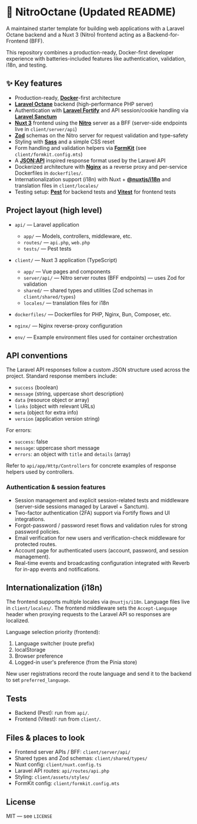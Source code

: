 # 🚀 NitroOctane (Updated README)

A maintained starter template for building web applications with a Laravel Octane backend and a Nuxt 3 (Nitro) frontend acting as a Backend-for-Frontend (BFF).

This repository combines a production-ready, Docker-first developer experience with batteries-included features like authentication, validation, i18n, and testing.

## ✨ Key features

- Production-ready, **[Docker](https://docs.docker.com/)**-first architecture
- **[Laravel Octane](https://laravel.com/docs/12.x/octane)** backend (high-performance PHP server)
- Authentication with **[Laravel Fortify](https://laravel.com/docs/12.x/fortify)** and API session/cookie handling via **[Laravel Sanctum](https://laravel.com/docs/12.x/sanctum)**
- **[Nuxt 3](https://nuxt.com/)** frontend using the **[Nitro](https://nitro.unjs.io/)** server as a BFF (server-side endpoints live in `client/server/api`)
- **[Zod](https://zod.dev/)** schemas on the Nitro server for request validation and type-safety
- Styling with **[Sass](https://sass-lang.com/)** and a simple CSS reset
- Form handling and validation helpers via **[FormKit](https://formkit.com/)** (see `client/formkit.config.mts`)
- A **[JSON:API](https://jsonapi.org/)** inspired response format used by the Laravel API
- Dockerized architecture with **[Nginx](https://docs.nginx.com/nginx/admin-guide/web-server/reverse-proxy/)** as a reverse proxy and per-service Dockerfiles in `dockerfiles/`.
- Internationalization support (i18n) with Nuxt + **[@nuxtjs/i18n](https://i18n.nuxtjs.org/)** and translation files in `client/locales/`
- Testing setup: **[Pest](https://pestphp.com/docs/introduction)** for backend tests and **[Vitest](https://vitest.dev/guide/)** for frontend tests

## Project layout (high level)

- `api/` — Laravel application

  - `app/` — Models, controllers, middleware, etc.
  - `routes/` — `api.php`, `web.php`
  - `tests/` — Pest tests

- `client/` — Nuxt 3 application (TypeScript)

  - `app/` — Vue pages and components
  - `server/api/` — Nitro server routes (BFF endpoints) — uses Zod for validation
  - `shared/` — shared types and utilities (Zod schemas in `client/shared/types`)
  - `locales/` — translation files for i18n

- `dockerfiles/` — Dockerfiles for PHP, Nginx, Bun, Composer, etc.
- `nginx/` — Nginx reverse-proxy configuration
- `env/` — Example environment files used for container orchestration

## API conventions

The Laravel API responses follow a custom JSON structure used across the project. Standard response members include:

- `success` (boolean)
- `message` (string, uppercase short description)
- `data` (resource object or array)
- `links` (object with relevant URLs)
- `meta` (object for extra info)
- `version` (application version string)

For errors:

- `success`: false
- `message`: uppercase short message
- `errors`: an object with `title` and `details` (array)

Refer to `api/app/Http/Controllers` for concrete examples of response helpers used by controllers.

### Authentication & session features

- Session management and explicit session-related tests and middleware (server-side sessions managed by Laravel + Sanctum).
- Two-factor authentication (2FA) support via Fortify flows and UI integrations.
- Forgot-password / password reset flows and validation rules for strong password policies.
- Email verification for new users and verification-check middleware for protected routes.
- Account page for authenticated users (account, password, and session management).
- Real-time events and broadcasting configuration integrated with Reverb for in-app events and notifications.

## Internationalization (i18n)

The frontend supports multiple locales via `@nuxtjs/i18n`. Language files live in `client/locales/`. The frontend middleware sets the `Accept-Language` header when proxying requests to the Laravel API so responses are localized.

Language selection priority (frontend):

1. Language switcher (route prefix)
2. localStorage
3. Browser preference
4. Logged-in user's preference (from the Pinia store)

New user registrations record the route language and send it to the backend to set `preferred_language`.

## Tests

- Backend (Pest): run from `api/`.
- Frontend (Vitest): run from `client/`.

## Files & places to look

- Frontend server APIs / BFF: `client/server/api/`
- Shared types and Zod schemas: `client/shared/types/`
- Nuxt config: `client/nuxt.config.ts`
- Laravel API routes: `api/routes/api.php`
- Styling: `client/assets/styles/`
- FormKit config: `client/formkit.config.mts`

## License

MIT — see `LICENSE`
